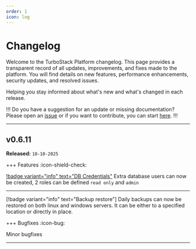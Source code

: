 ```yaml
---
order: 1
icon: log
---
```

# Changelog

Welcome to the TurboStack Platform changelog. This page provides a transparent record of all updates, improvements, and fixes made to the platform. You will find details on new features, performance enhancements, security updates, and resolved issues.

Helping you stay informed about what's new and what's changed in each release.

!!!
Do you have a suggestion for an update or missing documentation? Please open an [issue](https://github.com/HOSTED-POWER/docs-turbostack-app/issues) 
or if you want to contribute, you can start [here](https://github.com/HOSTED-POWER/docs-turbostack-app/fork).
!!!

---
## v0.6.11

**Released:** `10-10-2025`


+++ Features :icon-shield-check:

[!badge variant="info" text="DB Credentials"](https://docs.turbostack.app/turbostack-platform/howto_newuser/#fetch-database-and-user-credentials) Extra database users can now be created, 2 roles can be defined `read only` and `admin`

---

[!badge variant="info" text="Backup restore"] Daily backups can now be restored on both linux and windows servers. It can be either to a specified location or directly in place.

+++ Bugfixes :icon-bug:

Minor bugfixes


---
